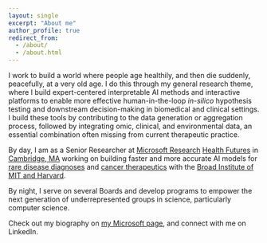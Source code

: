 ```yaml
---
layout: single
excerpt: "About me"
author_profile: true
redirect_from: 
  - /about/
  - /about.html
---
```


I work to build a world where people age healthily, and then die suddenly, peacefully, at a very old age. I do this through my general research theme, where I build expert-centered interpretable AI methods and interactive platforms to enable more effective human-in-the-loop *in-silico* hypothesis testing and downstream decision-making in biomedical and clinical settings. I build these tools by contributing to the data generation or aggregation process, followed by integrating omic, clinical, and environmental data, an essential combination often missing from current therapeutic practice.

By day, I am as a Senior Researcher at [Microsoft Research](https://www.microsoft.com/en-us/research/) [Health Futures](https://www.microsoft.com/en-us/research/lab/microsoft-health-futures/) in [Cambridge, MA](https://www.microsoft.com/en-us/research/lab/microsoft-research-new-england/) working on building faster and more accurate AI models for [rare disease diagnoses](https://www.broadinstitute.org/news/broad-institute-and-microsoft-collaborate-help-accelerate-disease-research-scalable-analytical) and [cancer therapeutics](https://www.microsoft.com/en-us/research/project/project-ex-vivo/) with the [Broad Institute of MIT and Harvard](https://www.broadinstitute.org/). 

By night, I serve on several Boards and develop programs to empower the next generation of underrepresented groups in science, particularly computer science.

Check out my biography on [my Microsoft page](https://www.microsoft.com/en-us/research/people/ashleyconard/), and connect with me on LinkedIn.


<!-- Previously, I was a post-doc in [Biostatistics](https://www.brown.edu/academics/public-health/biostats/home) at [Brown University](https://www.brown.edu/) working with [Dr. Lorin Crawford](http://www.lcrawlab.com/home.html). My research focused on building interpretable methods (statistical and Bayesian), tools, and associated platforms which integrate temporal (i.e. time-series) and multi-omics data to study gene regulation in development and disease. I have expertise working on small and imbalanced data problems in fruit fly and human, across the domains of cancer, neuroscience, and development. I believe that platforms should be accessible to provide causal mechanisms on user-friendly platforms that scale, thereby enabling non-coding researchers to develop accurate follow-up experimentation and diagnostics. I received my Ph.D. in [Computer Science](https://cs.brown.edu/) and [Computational Biology](https://ccmb.brown.edu/) from Brown. I did so in collaboration with my advisors [Dr. Erica Larschan](https://www.larschanlab.com/) (molecular biology), [Dr. Lorin Crawford](http://www.lcrawlab.com/home.html) (biostatistics), and [Dr. Charles Lawrence](https://en.wikipedia.org/wiki/Charles_Lawrence_(mathematician)) (applied math).  -->

<!-- Please see my resume and curriculum vitae below. You can download them both on the Connect tab. Please also connect with me (left sidebar). I am always excited to talk science. -->

<!-- ## Resume
<object width="400" height="500" type="application/pdf" data="files/resume_conard.pdf?#zoom=85&scrollbar=0&toolbar=0&navpanes=0">
    <p>PDF cannot be displayed.</p>
</object>

## Curriculum Vitae
<object width="400" height="500" type="application/pdf" data="files/cv_conard.pdf?#zoom=85&scrollbar=0&toolbar=0&navpanes=0">
    <p>PDF cannot be displayed.</p>
</object> -->
